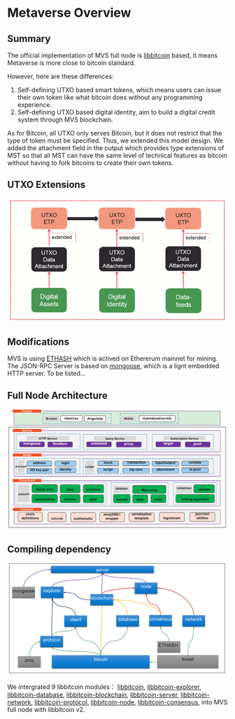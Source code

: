 # Metaverse Overview

## Summary

The official implementation of MVS full node is [libbitcoin](https://github.com/libbitcoin) based, it means Metaverse is more close to bitcoin standard.

However, here are these differences:

1. Self-defining UTXO based smart tokens, which means users can issue their own token like what bitcoin does without any programming experience.
2. Self-defining UTXO based digital identity, aim to build a digital credit system through MVS blockchain.

As for Bitcoin, all UTXO only serves Bitcoin, but it does not restrict that the type of token must be specified. Thus, we extended this model design. We added the attachment field in the output which provides type extensions of MST so that all MST can have the same level of technical features as bitcoin without having to fork bitcoins to create their own tokens.

## UTXO Extensions

![UTXO Extensions](./img/utxo.png)

## Modifications

MVS is using [ETHASH](https://github.com/ethereum/ethash) which is actived on Ethererum mainnet for mining.
The JSON-RPC Server is based on [mongoose](https://github.com/cesanta/mongoose), which is a lignt embedded HTTP server.
To be listed…

## Full Node Architecture

![Full Node Architecture](./img/full-node-architecture.png)

## Compiling dependency

![Compiling Dependency](./img/compiling-dependency.png)

We intergrated 9 libbitcoin modules： [libbitcoin](https://github.com/libbitcoin/libbitcoin-system), [libbitcoin-explorer](https://github.com/libbitcoin/libbitcoin-explorer), [libbitcoin-database](https://github.com/libbitcoin/libbitcoin-database), [libbitcoin-blockchain](https://github.com/libbitcoin/libbitcoin-blockchain), [libbitcoin-server](https://github.com/libbitcoin/libbitcoin-server), [libbitcoin-network](https://github.com/libbitcoin/libbitcoin-network), [libbitcoin-protocol](https://github.com/libbitcoin/libbitcoin-protocol), [libbitcoin-node](https://github.com/libbitcoin/libbitcoin-node), [libbitcoin-consensus](https://github.com/libbitcoin/libbitcoin-consensus), into MVS full node with libbitcoin v2.
